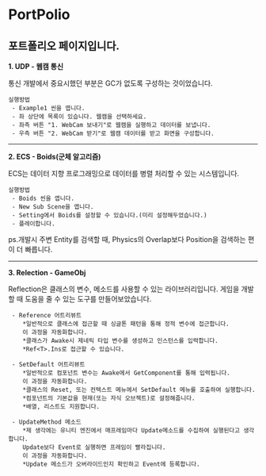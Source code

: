 # PortPolio
## 포트폴리오 페이지입니다.

**1. UDP - 웹캠 통신**

통신 개발에서 중요시했던 부분은 GC가 없도록 구성하는 것이었습니다.
    
    실행방법
     - Example1 씬을 엽니다.
     - 좌 상단에 목록이 있습니다. 웹캠을 선택하세요.
     - 좌측 버튼 "1. WebCam 보내기"로 웹캠을 실행하고 데이터를 보냅니다.
     - 우측 버튼 "2. WebCam 받기"로 웹캠 데이터를 받고 화면을 구성합니다.
---
**2. ECS - Boids(군체 알고리즘)**

ECS는 데이터 지향 프로그래밍으로 데이터를 병렬 처리할 수 있는 시스템입니다.

    실행방법
     - Boids 씬을 엽니다.
     - New Sub Scene을 엽니다.
     - Setting에서 Boids를 설정할 수 있습니다.(미리 설정해두었습니다.)
     - 플레이합니다.

ps.개발시 주변 Entity를 검색할 때, Physics의 Overlap보다 Position을 검색하는 편이 더 빠릅니다.

---
**3. Relection - GameObj**

Reflection은 클래스의 변수, 메소드를 사용할 수 있는 라이브러리입니다. 
게임을 개발할 때 도움을 줄 수 있는 도구를 만들어보았습니다.

     - Reference 어트리뷰트
        *일반적으로 클래스에 접근할 때 싱글톤 패턴을 통해 정적 변수에 접근합니다.
        이 과정을 자동화합니다.
        *클래스가 Awake시 제네릭 타입 변수를 생성하고 인스턴스를 입력합니다.
        *Ref<T>.Ins로 접근할 수 있습니다.
        
     - SetDefault 어트리뷰트
        *일반적으로 컴포넌트 변수는 Awake에서 GetComponent를 통해 입력됩니다.
        이 과정을 자동화합니다.
        *클래스의 Reset, 또는 컨텍스트 메뉴에서 SetDefault 메뉴를 호출하여 실행합니다.
        *컴포넌트의 기본값을 현재(또는 자식 오브젝트)로 설정해줍니다.
        *배열, 리스트도 지원합니다.
        
     - UpdateMethod 메소드
        *제 생각에는 유니티 엔진에서 매프레임마다 Update메소드를 수집하여 실행된다고 생각합니다.
        Update보다 Event로 실행하면 프레임이 빨라집니다.
        이 과정을 자동화합니다.
        *Update 메소드가 오버라이드인지 확인하고 Event에 등록합니다.
